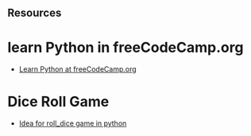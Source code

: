 
## Resources

# learn Python in freeCodeCamp.org
- [Learn Python at freeCodeCamp.org](https://youtu.be/rfscVS0vtbw?si=QX5xur-zsUVbES2l)

# Dice Roll Game
- [Idea for roll_dice game in python](https://www.youtube.com/watch?v=21FnnGKSRZo&t=1328s)
